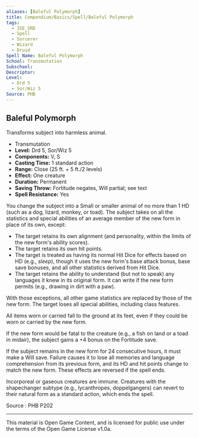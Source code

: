 ```yaml
---
aliases: [Baleful Polymorph]
title: Compendium/Basics/Spell/Baleful Polymorph
tags: 
  - 35E_SRD
  - Spell
  - Sorcerer
  - Wizard
  - Druid
Spell Name: Baleful Polymorph
School: Transmutation
Subschool: 
Descriptor: 
Level:
  - Drd 5
  - Sor/Wiz 5
Source: PHB
---
```


## Baleful Polymorph

Transforms subject into harmless animal.

*   Transmutation
*   **Level:** Drd 5, Sor/Wiz 5
*   **Components:** V, S
*   **Casting Time:** 1 standard action
*   **Range:** Close (25 ft. + 5 ft./2 levels)
*   **Effect:** One creature
*   **Duration:** Permanent
*   **Saving Throw:** Fortitude negates, Will partial; see text
*   **Spell Resistance:** Yes

You change the subject into a Small or smaller animal of no more than 1 HD (such as a dog, lizard, monkey, or toad). The subject takes on all the statistics and special abilities of an average member of the new form in place of its own, except:

- The target retains its own alignment (and personality, within the limits of the new form's ability scores).
- The target retains its own hit points.
- The target is treated as having its normal Hit Dice for effects based on HD (e.g., *sleep*), though it uses the new form's base attack bonus, base save bonuses, and all other statistics derived from Hit Dice.
- The target retains the ability to understand (but not to speak) any languages it knew in its original form. It can write if the new form permits (e.g., drawing in dirt with a paw).

With those exceptions, all other game statistics are replaced by those of the new form. The target loses all special abilities, including class features.

All items worn or carried fall to the ground at its feet, even if they could be worn or carried by the new form.

If the new form would be fatal to the creature (e.g., a fish on land or a toad in midair), the subject gains a +4 bonus on the Fortitude save.

If the subject remains in the new form for 24 consecutive hours, it must make a Will save. Failure causes it to lose all memories and language comprehension from its previous form, and its HD and hit points change to match the new form. These effects are reversed if the spell ends.

Incorporeal or gaseous creatures are immune. Creatures with the shapechanger subtype (e.g., lycanthropes, doppelgangers) can revert to their natural form as a standard action, which ends the spell.

Source : PHB P202

---

This material is Open Game Content, and is licensed for public use under  
the terms of the Open Game License v1.0a.
